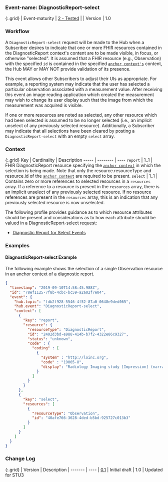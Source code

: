 ### Event-name: DiagnosticReport-select

{:.grid}
| Event-maturity | [2 - Tested](3-1-2-eventmaturitymodel.html) |
| Version        | 1.0

### Workflow
A `DiagnosticReport-select` request will be made to the Hub when a Subscriber desires to indicate that one or more FHIR resources contained in the DiagnosticReport context's content are to be made visible, in focus, or otherwise "selected". It is assumed that a FHIR resource (e.g., Observation) with the specified `id` is contained in the specified [`anchor context's`](5_glossary.html) content, the Hub MAY or MAY NOT provide validation of its presence.

This event allows other Subscribers to adjust their UIs as appropriate.  For example, a reporting system may indicate that the user has selected a particular observation associated with a measurement value. After receiving this event an image reading application which created the measurement may wish to change its user display such that the image from which the measurement was acquired is visible.

If one or more resources are noted as selected, any other resource which had been selected is assumed to be no longer selected (i.e., an implicit unselect of any previously selected resource).  Additionally, a Subscriber may indicate that all selections have been cleared by posting a `DiagnosticReport-select` with an empty `select` array. 

### Context

{:.grid}
Key | Cardinality | Description
----- | -------- | ---- 
`report` | 1..1 | FHIR DiagnosticReport resource specifying the [`anchor context`](5_glossary.html) in which the selection is being made.  Note that only the resource.resourceType and resource.id of the [`anchor context`](5_glossary.html) are required to be present.
`select` | 1..1 | Contains zero or more references to selected resources in a `resources` array. If a reference to a resource is present in the `resources` array, there is an implicit unselect of any previously selected resource. If no resource references are present in the `resources` array, this is an indication that any previously selected resource is now unselected.

The following profile provides guidance as to which resource attributes should be present and considerations as to how each attribute should be valued in a DiagnosticReport-select request:

* [Diagnostic Report for Select Events](StructureDefinition-fhircast-diagnostic-report-select.html)

### Examples

#### DiagnosticReport-select Example

The following example shows the selection of a single Observation resource in an anchor context of a diagnostic report.

```json
{
  "timestamp": "2019-09-10T14:58:45.988Z",
  "id": "78ef1125-7f8b-4cbc-bc59-a2a02f7e04",
  "event": {
    "hub.topic": "fdb2f928-5546-4f52-87a0-0648e9ded065",
    "hub.event": "DiagnosticReport-select",
    "context": [
      {
        "key": "report",
        "resource": {
          "resourceType": "DiagnosticReport",
          "id": "2402d3bd-e988-414b-b7f2-4322e86c9327",
          "status": "unknown",
          "code" : {
            "coding" : [
              {
                "system" : "http://loinc.org",
                "code" : "19005-8",
                "display": "Radiology Imaging study [Impression] (narrative)"
              }
            ]
          }
        }
      },
      {
        "key": "select",
        "resources": [
          {
            "resourceType": "Observation",
            "id": "40afe766-3628-4ded-b5bd-925727c013b3"
          }
        ]
      }
    ]
  }
}
```

### Change Log

{:.grid}
| Version | Description
| ------- | ----
| [0.1](https://hl7.org/fhir/uv/fhircast/2022May/3-6-1-diagnosticreport-open.html) | Initial draft
| 1.0 | Updated for STU3
